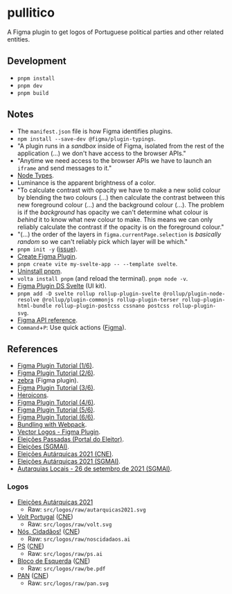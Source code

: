 # pullitico

A Figma plugin to get logos of Portuguese political parties and other related entities.

## Development

- `pnpm install`
- `pnpm dev`
- `pnpm build`

## Notes

- The `manifest.json` file is how Figma identifies plugins.
- `npm install --save-dev @figma/plugin-typings`.
- "A plugin runs in a _sandbox_ inside of Figma, isolated from the rest of the application (...) we don't have access to the browser APIs."
- "Anytime we need access to the browser APIs we have to launch an `iframe` and send messages to it."
- [Node Types](https://www.figma.com/plugin-docs/api/nodes/).
- Luminance is the apparent brightness of a color.
- "To calculate contrast with opacity we have to make a new solid colour by blending the two colours (...) then calculate the contrast between this new foreground colour (...) and the background colour (...). The problem is if the _background_ has opacity we can't determine what colour is _behind_ it to know what new colour to make. This means we can only reliably calculate the contrast if the opacity is on the foreground colour."
- "(...) the order of the layers in `figma.currentPage.selection` is _basically random_ so we can't reliably pick which layer will be which."
- `pnpm init -y` ([issue](https://github.com/pnpm/pnpm/issues/3505)).
- [Create Figma Plugin](https://yuanqing.github.io/create-figma-plugin/).
- `pnpm create vite my-svelte-app -- --template svelte`.
- [Uninstall pnpm](https://pnpm.io/uninstall).
- `volta install pnpm` (and reload the terminal). `pnpm node -v`.
- [Figma Plugin DS Svelte](https://github.com/thomas-lowry/figma-plugin-ds-svelte) (UI kit).
- `pnpm add -D svelte rollup rollup-plugin-svelte @rollup/plugin-node-resolve @rollup/plugin-commonjs rollup-plugin-terser rollup-plugin-html-bundle rollup-plugin-postcss cssnano postcss rollup-plugin-svg`.
- [Figma API reference](https://www.figma.com/plugin-docs/api/api-reference/).
- `Command`+`P`: Use quick actions ([Figma](https://help.figma.com/hc/en-us/articles/360040328653-Use-shortcuts-and-quick-actions#Quick_actions)).

## References

- [Figma Plugin Tutorial (1/6)](https://alcohollick.com/writing/figma-plugin-tutorial-1-6).
- [Figma Plugin Tutorial (2/6)](https://alcohollick.com/writing/figma-plugin-tutorial-2-6).
- [zebra](https://github.com/danhollick/zebra) (Figma plugin).
- [Figma Plugin Tutorial (3/6)](https://alcohollick.com/writing/figma-plugin-tutorial-3-6).
- [Heroicons](https://heroicons.com/).
- [Figma Plugin Tutorial (4/6)](https://alcohollick.com/writing/figma-plugin-tutorial-4-6).
- [Figma Plugin Tutorial (5/6)](https://alcohollick.com/writing/figma-plugin-tutorial-5-6).
- [Figma Plugin Tutorial (6/6)](https://alcohollick.com/writing/figma-plugin-tutorial-6-6).
- [Bundling with Webpack](https://www.figma.com/plugin-docs/bundling-webpack/).
- [Vector Logos - Figma Plugin](https://github.com/kevinwuhoo/vector-logos-figma-plugin).
- [Eleições Passadas (Portal do Eleitor)](https://www.portaldoeleitor.pt/Paginas/EleicoesPassadas.aspx).
- [Eleições (SGMAI)](https://www.eleicoes.mai.gov.pt/).
- [Eleições Autárquicas 2021 (CNE)](https://www.cne.pt/content/eleicoes-autarquicas-2021).
- [Eleições Autárquicas 2021 (SGMAI)](https://www.eleicoes.mai.gov.pt/autarquicas2021/).
- [Autarquias Locais - 26 de setembro de 2021 (SGMAI)](https://www.sg.mai.gov.pt/AdministracaoEleitoral/EleicoesReferendos/AutarquiasLocais/Paginas/default.aspx?FirstOpen=1).

### Logos

- [Eleições Autárquicas 2021](https://www.eleicoes.mai.gov.pt/autarquicas2021/assets/static/files/electionImage.svg)
  - Raw: `src/logos/raw/autarquicas2021.svg`
- [Volt Portugal](https://www.voltportugal.org/volt-logo.svg) ([CNE](https://www.cne.pt/partido/volt-portugal))
  - Raw: `src/logos/raw/volt.svg`
- [Nós, Cidadãos!](https://noscidadaos.pt/o-nos-cidadaos/regulamentos-e-documentos/) ([CNE](https://www.cne.pt/partido/nos-cidadaos))
  - Raw: `src/logos/raw/noscidadaos.ai`
- [PS](https://ps.pt/elementos-graficos/) ([CNE](https://www.cne.pt/partido/partido-socialista))
  - Raw: `src/logos/raw/ps.ai`
- [Bloco de Esquerda](https://www.bloco.org/o-bloco/manual-de-normas-gr%C3%A1ficas.html) ([CNE](https://www.cne.pt/partido/bloco-de-esquerda))
  - Raw: `src/logos/raw/be.pdf`
- [PAN](https://www.pan.com.pt/files/themes/pan_theme/assets/images/PAN_logo.svg) ([CNE](https://www.cne.pt/partido/pessoas-animais-natureza))
  - Raw: `src/logos/raw/pan.svg`
